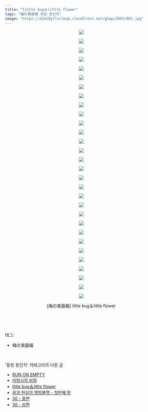 ```yaml
---
title: "little bug＆little flower"
tags: "梅の実画報 동방_동인지"
image: "https://d2mc8yflsr3zqe.cloudfront.net/ghap/2063/001.jpg"
---
```

<div class="article">
<p style="text-align: center; clear: none; float: none;"><img src="{{ site.imgserver2 }}/ghap/2063/001.jpg"/></p>
<p style="text-align: center; clear: none; float: none;"><img src="{{ site.imgserver2 }}/ghap/2063/002.jpg"/></p>
<p style="text-align: center; clear: none; float: none;"><img src="{{ site.imgserver2 }}/ghap/2063/003.jpg"/></p>
<p style="text-align: center; clear: none; float: none;"><img src="{{ site.imgserver2 }}/ghap/2063/004.jpg"/></p>
<p style="text-align: center; clear: none; float: none;"><img src="{{ site.imgserver2 }}/ghap/2063/005.jpg"/></p>
<p style="text-align: center; clear: none; float: none;"><img src="{{ site.imgserver2 }}/ghap/2063/006.jpg"/></p>
<p style="text-align: center; clear: none; float: none;"><img src="{{ site.imgserver2 }}/ghap/2063/007.jpg"/></p>
<p style="text-align: center; clear: none; float: none;"><img src="{{ site.imgserver2 }}/ghap/2063/008.jpg"/></p>
<p style="text-align: center; clear: none; float: none;"><img src="{{ site.imgserver2 }}/ghap/2063/009.jpg"/></p>
<p style="text-align: center; clear: none; float: none;"><img src="{{ site.imgserver2 }}/ghap/2063/010.jpg"/></p>
<p style="text-align: center; clear: none; float: none;"><img src="{{ site.imgserver2 }}/ghap/2063/011.jpg"/></p>
<p style="text-align: center; clear: none; float: none;"><img src="{{ site.imgserver2 }}/ghap/2063/012.jpg"/></p>
<p style="text-align: center; clear: none; float: none;"><img src="{{ site.imgserver2 }}/ghap/2063/013.jpg"/></p>
<p style="text-align: center; clear: none; float: none;"><img src="{{ site.imgserver2 }}/ghap/2063/014.jpg"/></p>
<p style="text-align: center; clear: none; float: none;"><img src="{{ site.imgserver2 }}/ghap/2063/015.jpg"/></p>
<p style="text-align: center; clear: none; float: none;"><img src="{{ site.imgserver2 }}/ghap/2063/016.jpg"/></p>
<p style="text-align: center; clear: none; float: none;"><img src="{{ site.imgserver2 }}/ghap/2063/017.jpg"/></p>
<p style="text-align: center; clear: none; float: none;"><img src="{{ site.imgserver2 }}/ghap/2063/018.jpg"/></p>
<p style="text-align: center; clear: none; float: none;"><img src="{{ site.imgserver2 }}/ghap/2063/019.jpg"/></p>
<p style="text-align: center; clear: none; float: none;"><img src="{{ site.imgserver2 }}/ghap/2063/020.jpg"/></p>
<p style="text-align: center; clear: none; float: none;"><img src="{{ site.imgserver2 }}/ghap/2063/021.jpg"/></p>
<p style="text-align: center; clear: none; float: none;"><img src="{{ site.imgserver2 }}/ghap/2063/022.jpg"/></p>
<p style="text-align: center; clear: none; float: none;"><img src="{{ site.imgserver2 }}/ghap/2063/023.jpg"/></p>
<p style="text-align: center; clear: none; float: none;"><img src="{{ site.imgserver2 }}/ghap/2063/024.jpg"/></p>
<p style="text-align: center; clear: none; float: none;"><img src="{{ site.imgserver2 }}/ghap/2063/025.jpg"/></p>
<p style="text-align: center; clear: none; float: none;"><img src="{{ site.imgserver2 }}/ghap/2063/026.jpg"/></p>
<p style="text-align: center; clear: none; float: none;"><img src="{{ site.imgserver2 }}/ghap/2063/027.jpg"/></p>
<p style="text-align: center; clear: none; float: none;"><img src="{{ site.imgserver2 }}/ghap/2063/028.jpg"/></p>
<p style="text-align: center; clear: none; float: none;"><img src="{{ site.imgserver2 }}/ghap/2063/029.jpg"/></p>
<p style="text-align: center; clear: none; float: none;"><img src="{{ site.imgserver2 }}/ghap/2063/030.jpg"/></p>
<p style="text-align: center; clear: none; float: none;">[梅の実画報] little bug＆little flower</p>
<p><br/></p>
</div><br/>
<div class="tagTrail">
<p>태그: </p>
<ul>
<li>梅の実画報</li>
</ul>
</div><br/>
<div class="another">
<p>'동방 동인지' 카테고리의 다른 글</p>
<ul>
<li><a href="/ghap_2066">RUN ON EMPTY</a></li>
<li><a href="/ghap_2064">마법사의 비밀</a></li>
<li><a href="/ghap_2063">little bug＆little flower</a></li>
<li><a href="/ghap_2062">꿈과 현실의 행방불명 - 첫번째 밤</a></li>
<li><a href="/ghap_2060">30 - 중편</a></li>
<li><a href="/ghap_2059">30 - 상편</a></li>
</ul>
</div><br/>
<div class="cb_module cb_fluid">
<div class="cb_wrt cb_profile">
</div><!-- commentList close -->
</div><br/>
